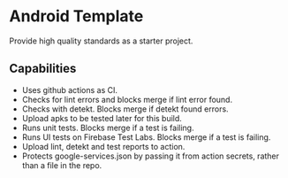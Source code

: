 # Android Template

Provide high quality standards as a starter project.

## Capabilities

- Uses github actions as CI.
- Checks for lint errors and blocks merge if lint error found.
- Checks with detekt. Blocks merge if detekt found errors.
- Upload apks to be tested later for this build.
- Runs unit tests. Blocks merge if a test is failing.
- Runs UI tests on Firebase Test Labs. Blocks merge if a test is failing.
- Upload lint, detekt and test reports to action.
- Protects google-services.json by passing it from action secrets, rather than a file in the repo.